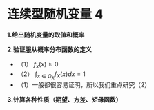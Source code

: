 # 连续型随机变量   4

**1.给出随机变量的取值和概率**

**2.验证服从概率分布函数的定义**

- （1） $f_x(x) \geq 0$
- （2） $\int_{x \in \Omega_X}f_X(x)dx = 1$
- （1）一般都很容易证明，所以我们重点研究（2）

**3.计算各种性质（期望、方差、矩母函数）**